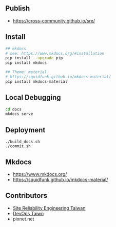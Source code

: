 
## Publish

* https://cross-community.github.io/sre/



## Install

```bash
## mkdocs
# see: https://www.mkdocs.org/#installation
pip install --upgrade pip
pip install mkdocs

## Theme: meterial
# https://squidfunk.github.io/mkdocs-material/
pip install mkdocs-material
```

## Local Debugging

```bash
cd docs
mkdocs serve
```


## Deployment

```
./build_docs.sh
./commit.sh
```


## Mkdocs

* https://www.mkdocs.org/
* https://squidfunk.github.io/mkdocs-material/



## Contributors

* [Site Reliability Engineering Taiwan](https://www.facebook.com/groups/sre.taiwan/)
* [DevOps Taiwn](https://www.facebook.com/groups/DevOpsTaiwan/)
* pixnet.net